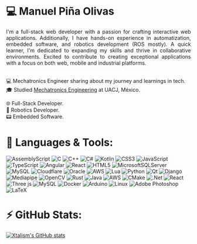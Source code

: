 # 💻 Manuel Piña Olivas

<div align="justify"> 
    I'm a full-stack web developer with a passion for crafting interactive web applications. Additionally, I have hands-on experience in automatization, embedded software, and robotics development (ROS mostly). A quick learner, I'm dedicated to expanding my skills and thrive in collaborative                environments. Excited to contribute to creating exceptional applications with a focus on both web, mobile and industrial platforms.<br/>
</div>

<br/>

💻 Mechatronics Engineer sharing about my journey and learnings in tech.<br/>
🎓 Studied [Mechatronics Engineering](https://www.uacj.mx/oferta/programas.html?programa=44400&94) at UACJ, México.<br/>
<!-- 🛡️ Currently learning Cybersecurity.<br/> -->
<!-- 💾 Software Engineer.<br/> -->
🌐 Full-Stack Developer.<br/>
🤖 Robotics Developer.<br/>
📟 Embedded Software. <br/>

# 💾 Languages & Tools:

<!--
<div style="display: flex; flex-wrap: wrap; gap: 20px;">
  <img src="icons/c.svg" alt="C" width="40"/> 
  <img src="icons/cpp.png" alt="C++" width="40"/>
  <img src="icons/csharp.png" alt="C#" width="40"/>
  <img src="icons/rust.png" alt="C#" width="40"/>
  <img src="icons/python.png" alt="C#" width="40"/>
  <img src="icons/js.png" alt="C#" width="40"/>
  <img src="icons/html.png" alt="C#" width="40"/>
  <img src="icons/css.png" alt="C#" width="40"/>
  <img src="icons/matlab.png" alt="C#" width="40"/>
  <img src="icons/simulink.png" alt="C#" width="40"/>
  <img src="icons/labview.png" alt="C#" width="40"/>
  <img src="icons/vue.png" alt="C#" width="40"/>
  <img src="icons/react.svg" alt="C#" width="40"/>
  <img src="icons/fastapi.svg" alt="C#" width="40"/>
  <img src="icons/node.png" alt="C#" width="40"/>
  <img src="icons/jupyter.png" alt="C#" width="40"/>
  <img src="icons/django.png" alt="C#" width="40"/>
  <img src="icons/docker.png" alt="C#" width="40"/>
  <img src="icons/arduino.png" alt="C#" width="40"/>
  <img src="icons/mplab.png" alt="C#" width="40"/>
</div>
-->

![AssemblyScript](https://img.shields.io/badge/assembly%20script-%23000000.svg?style=for-the-badge&logo=assemblyscript&logoColor=white)
![C](https://img.shields.io/badge/c-%2300599C.svg?style=for-the-badge&logo=c&logoColor=white)
![C++](https://img.shields.io/badge/c++-%2300599C.svg?style=for-the-badge&logo=c%2B%2B&logoColor=white)
![C#](https://img.shields.io/badge/c%23-%23239120.svg?style=for-the-badge&logo=csharp&logoColor=white)
![Kotlin](https://img.shields.io/badge/kotlin-%237F52FF.svg?style=for-the-badge&logo=kotlin&logoColor=white)
![CSS3](https://img.shields.io/badge/css3-%231572B6.svg?style=for-the-badge&logo=css3&logoColor=white)
![JavaScript](https://img.shields.io/badge/javascript-%23323330.svg?style=for-the-badge&logo=javascript&logoColor=%23F7DF1E)
![TypeScript](https://img.shields.io/badge/typescript-%23007ACC.svg?style=for-the-badge&logo=typescript&logoColor=white)
![Angular](https://img.shields.io/badge/angular-%23DD0031.svg?style=for-the-badge&logo=angular&logoColor=white)
![React](https://img.shields.io/badge/react-%2320232a.svg?style=for-the-badge&logo=react&logoColor=%2361DAFB)
![HTML5](https://img.shields.io/badge/html5-%23E34F26.svg?style=for-the-badge&logo=html5&logoColor=white)
![MicrosoftSQLServer](https://img.shields.io/badge/Microsoft%20SQL%20Server-CC2927?style=for-the-badge&logo=microsoft%20sql%20server&logoColor=white)
![MySQL](https://img.shields.io/badge/mysql-4479A1.svg?style=for-the-badge&logo=mysql&logoColor=white)
![Cloudflare](https://img.shields.io/badge/Cloudflare-F38020?style=for-the-badge&logo=Cloudflare&logoColor=white)
![Oracle](https://img.shields.io/badge/Oracle-F80000?style=for-the-badge&logo=oracle&logoColor=white)
![AWS](https://img.shields.io/badge/AWS-%23FF9900.svg?style=for-the-badge&logo=amazon-aws&logoColor=white)
![Lua](https://img.shields.io/badge/lua-%232C2D72.svg?style=for-the-badge&logo=lua&logoColor=white)
![Python](https://img.shields.io/badge/python-3670A0?style=for-the-badge&logo=python&logoColor=ffdd54)
![Qt](https://img.shields.io/badge/Qt-%23217346.svg?style=for-the-badge&logo=Qt&logoColor=white)
![Django](https://img.shields.io/badge/django-%23092E20.svg?style=for-the-badge&logo=django&logoColor=white)
![Mediapipe](https://img.shields.io/badge/mediapipe-0097A7.svg?style=for-the-badge&logo=mediapipe&logoColor=white)
![OpenCV](https://img.shields.io/badge/opencv-%23white.svg?style=for-the-badge&logo=opencv&logoColor=white)
![Rust](https://img.shields.io/badge/rust-%23000000.svg?style=for-the-badge&logo=rust&logoColor=white)
![Java](https://img.shields.io/badge/java-%23ED8B00.svg?style=for-the-badge&logo=openjdk&logoColor=white)
![AWS](https://img.shields.io/badge/AWS-%23FF9900.svg?style=for-the-badge&logo=amazon-aws&logoColor=white)
![CMake](https://img.shields.io/badge/CMake-%23008FBA.svg?style=for-the-badge&logo=cmake&logoColor=white)
![.Net](https://img.shields.io/badge/.NET-5C2D91?style=for-the-badge&logo=.net&logoColor=white)
![React](https://img.shields.io/badge/react-%2320232a.svg?style=for-the-badge&logo=react&logoColor=%2361DAFB)
![Three js](https://img.shields.io/badge/threejs-black?style=for-the-badge&logo=three.js&logoColor=white)
![MySQL](https://img.shields.io/badge/mysql-4479A1.svg?style=for-the-badge&logo=mysql&logoColor=white)
![Docker](https://img.shields.io/badge/docker-%230db7ed.svg?style=for-the-badge&logo=docker&logoColor=white)
![Arduino](https://img.shields.io/badge/-Arduino-00979D?style=for-the-badge&logo=Arduino&logoColor=white)
![Linux](https://img.shields.io/badge/Linux-FCC624?style=for-the-badge&logo=linux&logoColor=black)
![Adobe Photoshop](https://img.shields.io/badge/adobe%20photoshop-%2331A8FF.svg?style=for-the-badge&logo=adobe%20photoshop&logoColor=white)
![LaTeX](https://img.shields.io/badge/latex-%23008080.svg?style=for-the-badge&logo=latex&logoColor=white)
<!-- ![Kali](https://img.shields.io/badge/Kali-268BEE?style=for-the-badge&logo=kalilinux&logoColor=white) -->
<!-- ![Arch](https://img.shields.io/badge/Arch%20Linux-1793D1?logo=arch-linux&logoColor=fff&style=for-the-badge) -->

# ⚡ GitHub Stats:

<!-- GitHub Stats from https://github.com/anuraghazra/github-readme-stats -->

[![Xtalism's GitHub stats](https://github-readme-stats.vercel.app/api?username=Xtalism&count_private=true&show_icons=true&theme=tokyonight&hide_rank=false)](https://github.com/Xtalism/github-readme-stats)
